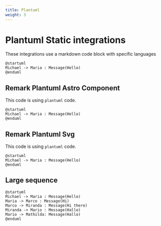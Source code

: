 ```yaml
---
title: Plantuml
weight: 3
---
```

# Plantuml Static integrations
These integrations use a markdown code block with specific languages
```
@startuml
Michael -> Maria : Message(Hello)
@enduml
```

## Remark Plantuml Astro Component
This code is using `plantuml` code.

```plantuml my-puml
@startuml
Michael -> Maria : Message(Hello)
@enduml
```

## Remark Plantuml Svg
This code is using `plantuml` code.

```plantuml my-puml
@startuml
Michael -> Maria : Message(Hello)
@enduml
```

## Large sequence

```plantuml my-puml-2
@startuml
Michael -> Maria : Message(Hello)
Maria -> Marco : Message(Hi)
Marco -> Miranda : Message(Hi there)
Miranda -> Mario : Message(Hallo)
Mario -> Mathilda: Message(Hallo)
@enduml
```
